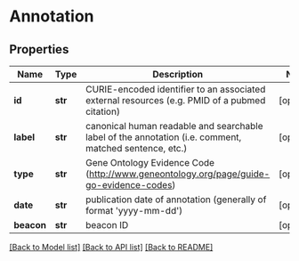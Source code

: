 # Annotation

## Properties
Name | Type | Description | Notes
------------ | ------------- | ------------- | -------------
**id** | **str** | CURIE-encoded identifier to an associated external resources (e.g. PMID of a pubmed citation)  | [optional] 
**label** | **str** | canonical human readable and searchable label of the annotation (i.e. comment, matched sentence, etc.)  | [optional] 
**type** | **str** | Gene Ontology Evidence Code (http://www.geneontology.org/page/guide-go-evidence-codes)  | [optional] 
**date** | **str** | publication date of annotation (generally of format &#39;yyyy-mm-dd&#39;)  | [optional] 
**beacon** | **str** | beacon ID  | [optional] 

[[Back to Model list]](../README.md#documentation-for-models) [[Back to API list]](../README.md#documentation-for-api-endpoints) [[Back to README]](../README.md)


